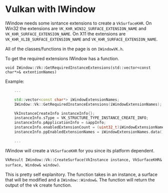 # Vulkan with IWindow

IWindow needs some isntance extensions to create a `VkSurfaceKHR`. On Win32 the extensions are `VK_KHR_WIN32_SURFACE_EXTENSION_NAME` and `VK_KHR_SURFACE_EXTENSION_NAME`. On X11 the extensions are `VK_KHR_XLIB_SURFACE_EXTENSION_NAME` and `VK_KHR_SURFACE_EXTENSION_NAME`.

All of the classes/functions in the page is on `IWindowVK.h`.

To get the required extensions IWindow has a function.

`void IWindow::Vk::GetRequiredInstanceExtensions(std::vector<const char*>& extentionNames)`

Example:
```cpp
    ...

    std::vector<const char*> iWindowExtensionNames;
    IWindow::Vk::GetRequiredInstanceExtensions(iWindowExtensionNames);

    VkInstanceCreateInfo instanceInfo{};
    instanceInfo.sType = VK_STRUCTURE_TYPE_INSTANCE_CREATE_INFO;
    instanceInfo.pApplicationInfo = &appInfo;
    instanceInfo.enabledExtensionCount = (uint32_t)iWindowExtensionNames.size();
    instanceInfo.ppEnabledExtensionNames = iWindowExtensionNames.data();

    ...
```

IWindow will create a `VkSurfaceKHR` for you since its platform dependent.

`VkResult IWindow::Vk::CreateSurface(VkInstance instance, VkSurfaceKHR& surface, Window& window)`.

This is pretty self explanitory. The function takes in an instance, a surface that will be modified and a `IWindow::Window&`. The function will return the output of the vk create function.